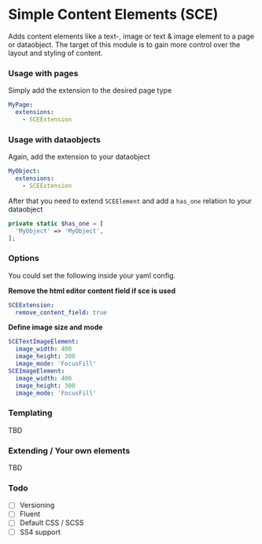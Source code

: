 # Simple Content Elements (SCE)

Adds content elements like a text-, image or text & image element to a page or dataobject.
The target of this module is to gain more control over the layout and styling of content.

### Usage with pages
Simply add the extension to the desired page type

```yaml
MyPage:
  extensions:
    - SCEExtension
```

### Usage with dataobjects
Again, add the extension to your dataobject

```yaml
MyObject:
  extensions:
    - SCEExtension
```

After that you need to extend ``SCEElement`` and add a ``has_one`` relation to your dataobject

```php
private static $has_one = [
  'MyObject' => 'MyObject',
];
```

### Options
You could set the following inside your yaml config.

**Remove the html editor content field if sce is used**
```yaml
SCEExtension:
  remove_content_field: true
```

**Define image size and mode**
```yaml
SCETextImageElement:
  image_width: 400
  image_height: 300
  image_mode: 'FocusFill'
SCEImageElement:
  image_width: 400
  image_height: 300
  image_mode: 'FocusFill'
```

### Templating
TBD

### Extending / Your own elements
TBD

### Todo
- [ ] Versioning
- [ ] Fluent
- [ ] Default CSS / SCSS
- [ ] SS4 support